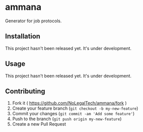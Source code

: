 ammana
======

Generator for job protocols.

## Installation

This project hasn't been released yet. It's under development.

## Usage

This project hasn't been released yet. It's under development.

## Contributing

1. Fork it ( https://github.com/NoLegalTech/ammana/fork )
2. Create your feature branch (`git checkout -b my-new-feature`)
3. Commit your changes (`git commit -am 'Add some feature'`)
4. Push to the branch (`git push origin my-new-feature`)
5. Create a new Pull Request
